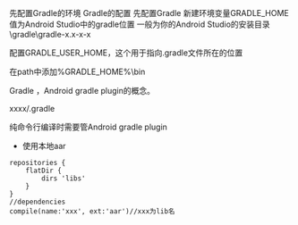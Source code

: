 先配置Gradle的环境
Gradle的配置 
先配置Gradle 
新建环境变量GRADLE_HOME 值为Android Studio中的gradle位置
一般为你的Android Studio的安装目录\gradle\gradle-x.x-x-x

配置GRADLE_USER_HOME，这个用于指向.gradle文件所在的位置

在path中添加%GRADLE_HOME%\bin

Gradle ，Android gradle plugin的概念。

xxxx/.gradle

纯命令行编译时需要管Android gradle plugin

* 使用本地aar
```
repositories {
    flatDir {
        dirs 'libs'
    }
}
//dependencies 
compile(name:'xxx', ext:'aar')//xxx为lib名
```